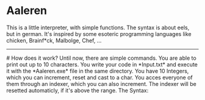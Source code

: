 # Aaleren
This is a little interpreter, with simple functions. The syntax is about eels, but in german. It's inspired by some esoteric programming languages like chicken, Brainf*ck, Malbolge, Chef, ...
<hr>
# How does it work?
Until now, there are simple commands. You are able to print out up to 10 characters. You write your code in *Input.txt* and execute it with the *Aaleren.exe* file in the same directory. You have 10 Integers, which you can increment, reset and cast to a char. You acces everyone of them through an indexer, which you can also increment. The indexer will be resetted automaticly, if it's above the range.
The Syntax:
